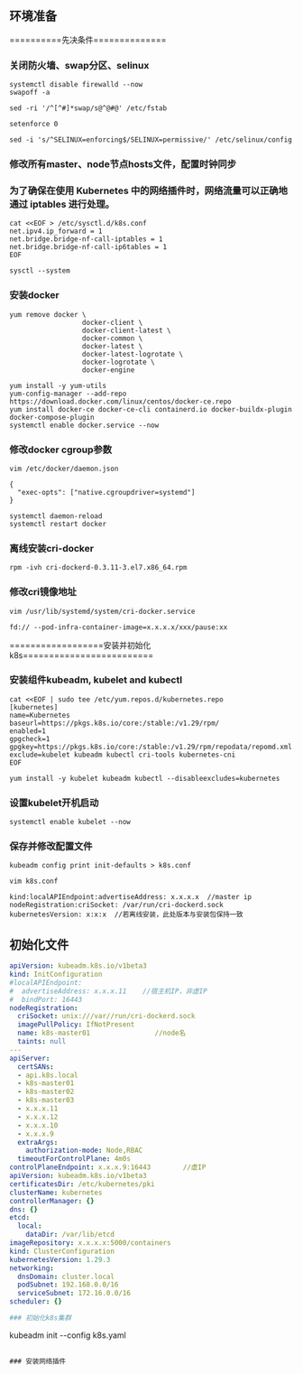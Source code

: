 ## 环境准备

==========先决条件==============

### 关闭防火墙、swap分区、selinux

```
systemctl disable firewalld --now
swapoff -a
```
```
sed -ri '/^[^#]*swap/s@^@#@' /etc/fstab
```
```
setenforce 0
```
```
sed -i 's/^SELINUX=enforcing$/SELINUX=permissive/' /etc/selinux/config
```
### 修改所有master、node节点hosts文件，配置时钟同步

### 为了确保在使用 Kubernetes 中的网络插件时，网络流量可以正确地通过 iptables 进行处理。
```
cat <<EOF > /etc/sysctl.d/k8s.conf
net.ipv4.ip_forward = 1
net.bridge.bridge-nf-call-iptables = 1
net.bridge.bridge-nf-call-ip6tables = 1
EOF
```
```
sysctl --system
```
### 安装docker
```
yum remove docker \
                  docker-client \
                  docker-client-latest \
                  docker-common \
                  docker-latest \
                  docker-latest-logrotate \
                  docker-logrotate \
                  docker-engine
```
```
yum install -y yum-utils
yum-config-manager --add-repo https://download.docker.com/linux/centos/docker-ce.repo
yum install docker-ce docker-ce-cli containerd.io docker-buildx-plugin docker-compose-plugin
systemctl enable docker.service --now 
```

### 修改docker cgroup参数

```
vim /etc/docker/daemon.json
```
```
{
  "exec-opts": ["native.cgroupdriver=systemd"]
}
```
```
systemctl daemon-reload
systemctl restart docker
```

### 离线安装cri-docker

```
rpm -ivh cri-dockerd-0.3.11-3.el7.x86_64.rpm 
```

### 修改cri镜像地址

```
vim /usr/lib/systemd/system/cri-docker.service
```
```
fd:// --pod-infra-container-image=x.x.x.x/xxx/pause:xx
```

==================安装并初始化k8s=========================

### 安装组件kubeadm, kubelet and kubectl

<!-- 添加yum源 -->
```
cat <<EOF | sudo tee /etc/yum.repos.d/kubernetes.repo
[kubernetes]
name=Kubernetes
baseurl=https://pkgs.k8s.io/core:/stable:/v1.29/rpm/
enabled=1
gpgcheck=1
gpgkey=https://pkgs.k8s.io/core:/stable:/v1.29/rpm/repodata/repomd.xml.key
exclude=kubelet kubeadm kubectl cri-tools kubernetes-cni
EOF
```
```
yum install -y kubelet kubeadm kubectl --disableexcludes=kubernetes
```
### 设置kubelet开机启动

```
systemctl enable kubelet --now
```
### 保存并修改配置文件

```
kubeadm config print init-defaults > k8s.conf
```

```
vim k8s.conf
```
```
kind:localAPIEndpoint:advertiseAddress: x.x.x.x  //master ip
nodeRegistration:criSocket: /var/run/cri-dockerd.sock
kubernetesVersion: x:x:x  //若离线安装，此处版本与安装包保持一致
```

## 初始化文件
```yaml
apiVersion: kubeadm.k8s.io/v1beta3
kind: InitConfiguration
#localAPIEndpoint:
#  advertiseAddress: x.x.x.11    //宿主机IP，非虚IP
#  bindPort: 16443
nodeRegistration:
  criSocket: unix:///var//run/cri-dockerd.sock
  imagePullPolicy: IfNotPresent
  name: k8s-master01                //node名
  taints: null
---
apiServer:
  certSANs:
  - api.k8s.local
  - k8s-master01
  - k8s-master02
  - k8s-master03
  - x.x.x.11
  - x.x.x.12
  - x.x.x.10
  - x.x.x.9
  extraArgs:
    authorization-mode: Node,RBAC
  timeoutForControlPlane: 4m0s
controlPlaneEndpoint: x.x.x.9:16443        //虚IP
apiVersion: kubeadm.k8s.io/v1beta3
certificatesDir: /etc/kubernetes/pki
clusterName: kubernetes
controllerManager: {}
dns: {}
etcd:
  local:
    dataDir: /var/lib/etcd
imageRepository: x.x.x.x:5000/containers
kind: ClusterConfiguration
kubernetesVersion: 1.29.3
networking:
  dnsDomain: cluster.local
  podSubnet: 192.168.0.0/16
  serviceSubnet: 172.16.0.0/16
scheduler: {}

### 初始化k8s集群

```
kubeadm init --config k8s.yaml
```

### 安装网络插件

